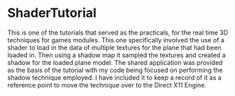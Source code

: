 # ShaderTutorial
This is one of the tutorials that served as the practicals, for the real time 3D techniques for games modules. This one specifically involved the use of a shader to load in the data of multiple textures for the plane that had been loaded in. Then using a shadow map it sampled the textures and created a shadow for the loaded plane model. The shared application was provided as the basis of the tutorial with my code being focused on performing the shadow technique employed. I have included it to keep a record of it as a reference point to move the technique over to the Direct X11 Engine.
